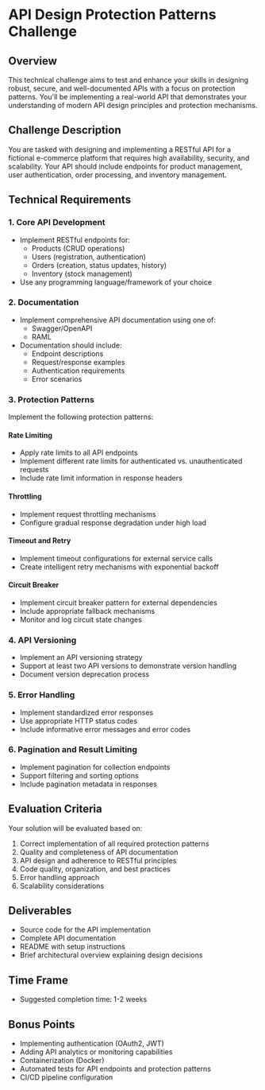 # API Design Protection Patterns Challenge

## Overview
This technical challenge aims to test and enhance your skills in designing robust, secure, and well-documented APIs with a focus on protection patterns. You'll be implementing a real-world API that demonstrates your understanding of modern API design principles and protection mechanisms.

## Challenge Description
You are tasked with designing and implementing a RESTful API for a fictional e-commerce platform that requires high availability, security, and scalability. Your API should include endpoints for product management, user authentication, order processing, and inventory management.

## Technical Requirements

### 1. Core API Development
- Implement RESTful endpoints for:
  - Products (CRUD operations)
  - Users (registration, authentication)
  - Orders (creation, status updates, history)
  - Inventory (stock management)
- Use any programming language/framework of your choice

### 2. Documentation
- Implement comprehensive API documentation using one of:
  - Swagger/OpenAPI
  - RAML
- Documentation should include:
  - Endpoint descriptions
  - Request/response examples
  - Authentication requirements
  - Error scenarios

### 3. Protection Patterns
Implement the following protection patterns:

#### Rate Limiting
- Apply rate limits to all API endpoints
- Implement different rate limits for authenticated vs. unauthenticated requests
- Include rate limit information in response headers

#### Throttling
- Implement request throttling mechanisms
- Configure gradual response degradation under high load

#### Timeout and Retry
- Implement timeout configurations for external service calls
- Create intelligent retry mechanisms with exponential backoff

#### Circuit Breaker
- Implement circuit breaker pattern for external dependencies
- Include appropriate fallback mechanisms
- Monitor and log circuit state changes

### 4. API Versioning
- Implement an API versioning strategy
- Support at least two API versions to demonstrate version handling
- Document version deprecation process

### 5. Error Handling
- Implement standardized error responses
- Use appropriate HTTP status codes
- Include informative error messages and error codes

### 6. Pagination and Result Limiting
- Implement pagination for collection endpoints
- Support filtering and sorting options
- Include pagination metadata in responses

## Evaluation Criteria
Your solution will be evaluated based on:
1. Correct implementation of all required protection patterns
2. Quality and completeness of API documentation
3. API design and adherence to RESTful principles
4. Code quality, organization, and best practices
5. Error handling approach
6. Scalability considerations

## Deliverables
- Source code for the API implementation
- Complete API documentation
- README with setup instructions
- Brief architectural overview explaining design decisions

## Time Frame
- Suggested completion time: 1-2 weeks

## Bonus Points
- Implementing authentication (OAuth2, JWT)
- Adding API analytics or monitoring capabilities
- Containerization (Docker)
- Automated tests for API endpoints and protection patterns
- CI/CD pipeline configuration 